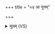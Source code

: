 +++
title = "०४ आ नूनम्"

+++
<details><summary>मूलम् (VS)</summary>

आ नू॒नं या॑तमश्विने॒मा ह॒व्यानि॑ वां हि॒ता।  
इ॒मे सोमा॑सो॒ अधि॑ तु॒र्वशे॒ यदा॑वि॒मे कण्वे॑षु वा॒मथ॑ ॥
</details>